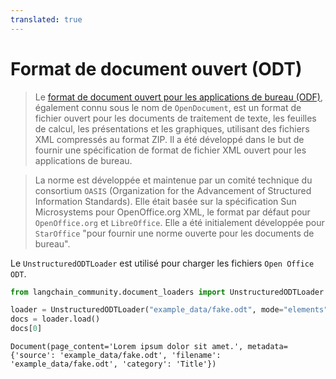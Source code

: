 ```yaml
---
translated: true
---
```


# Format de document ouvert (ODT)

>Le [format de document ouvert pour les applications de bureau (ODF)](https://en.wikipedia.org/wiki/OpenDocument), également connu sous le nom de `OpenDocument`, est un format de fichier ouvert pour les documents de traitement de texte, les feuilles de calcul, les présentations et les graphiques, utilisant des fichiers XML compressés au format ZIP. Il a été développé dans le but de fournir une spécification de format de fichier XML ouvert pour les applications de bureau.

>La norme est développée et maintenue par un comité technique du consortium `OASIS` (Organization for the Advancement of Structured Information Standards). Elle était basée sur la spécification Sun Microsystems pour OpenOffice.org XML, le format par défaut pour `OpenOffice.org` et `LibreOffice`. Elle a été initialement développée pour `StarOffice` "pour fournir une norme ouverte pour les documents de bureau".

Le `UnstructuredODTLoader` est utilisé pour charger les fichiers `Open Office ODT`.

```python
from langchain_community.document_loaders import UnstructuredODTLoader
```

```python
loader = UnstructuredODTLoader("example_data/fake.odt", mode="elements")
docs = loader.load()
docs[0]
```

```output
Document(page_content='Lorem ipsum dolor sit amet.', metadata={'source': 'example_data/fake.odt', 'filename': 'example_data/fake.odt', 'category': 'Title'})
```
